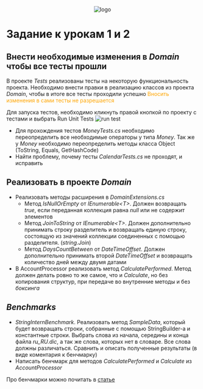 <p align="center">
  <img src="/assets/logo.png" alt="logo" title="Летняя стажировка fuse8/byteminds"/>
</p>

# Задание к урокам 1 и 2

## Внести необходимые изменения в _Domain_ чтобы все тесты прошли
В проекте _Tests_ реализованы тесты на некоторую функциональность проекта.
Необходимо внести правки в реализацию классов из проекта _Domain_, чтобы в итоге все тесты проходили успешно
<span style="color:orange">
Вносить изменения в сами тесты не разрешается
</span>

Для запуска тестов, необходимо кликнуть правой кнопкой по проекту с тестами и выбрать Run Unit Tests
![run test](/assets/runTests.png)

- Для прохождения тестов _MoneyTests.cs_ необходимо переопределить все необходимые операторы у типа _Money_. 
Так же у _Money_ необходимо переопределить методы класса Object (ToString, Equals, GetHashCode)
- Найти проблему, почему тесты _CalendarTests.cs_ не проходят, и исправить

## Реализовать в проекте _Domain_
- Реализовать методы расширения в _DomainExtensions.cs_
  - Метод _IsNullOrEmpty_ от _IEnumerable\<T>_. Должен возвращать _true_, если переданная коллекция равна _null_ или не содержит элементов
  - Метод _JoinToString_ от _IEnumerable\<T>_. Должен дополнительно принимать строку разделитель и возвращать единую строку, 
состоящую из значений коллекции соединенных с помощью разделителя. (_string.Join_)
  - Метод _DaysCountBetween_ от _DateTimeOffset_. Должен дополнительно принимать второй _DateTimeOffset_ и возвращать количество дней между двумя датами
- В AccountProcessor реализовать метод _CalculatePerformed_. 
Метод должен делать ровно то же самое, что и _Calculate_, но без копирования структур, при передаче во внутренние методы и без _боксинга_

## _Benchmarks_
-  _StringInternBenchmark_. 
Реализовать метод _SampleData_, который будет возвращать строки, собранные с помощью StringBuilder-а и константные строки. 
Выбрать слова из начала, середины и конца файла _ru_RU.dic_, а так же слова, которых нет в словаре. Все слова должны различаться.
Сравнить и описать полученные результаты (в виде коментария к бенчмарку)
- Написать бенчмарк для методов _CalculatePerformed_ и _Calculate_ из _AccountProcessor_

Про бенчмарки можно почитать в [статье](https://fuse8.ru/articles/code-benchmarking)